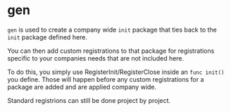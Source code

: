 # gen

`gen` is used to create a company wide `init` package that ties back to the `init` package defined here.

You can then add custom registrations to that package for registrations specific to your companies needs that are not included here.

To do this, you simply use RegisterInit/RegisterClose inside an `func init()` you define. Those will happen before any custom registrations for a package are added and are applied company wide.

Standard registrions can still be done project by project.
